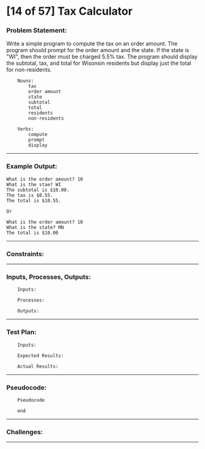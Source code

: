 # [14 of 57] Tax Calculator

### Problem Statement:

Write a simple program to compute the tax on an order amount. The program should prompt for the order amount and the state. If the state is "WI", then the order must be charged 5.5% tax. The program should display the subtotal, tax, and total for Wisonsin residents but display just the total for non-residents.

        Nouns:
            tax
            order amount
            state
            subtotal
            total
            residents
            non-residents
        
        Verbs:
            compute
            prompt
            display
        
---
### Example Output:

    What is the order amount? 10
    What is the stae? WI
    The subtotal is $10.00.
    The tax is $0.55.
    The total is $10.55.
    
    Or
    
    What is the order amount? 10
    What is the state? MN
    The total is $10.00
    
---
### Constraints:


---
### Inputs, Processes, Outputs:

        Inputs:
                
        Processes:
                
        Outputs:
                
---
### Test Plan:

        Inputs:
        
        Expected Results:
          
        Actual Results:
        
---
###  Pseudocode:

        Pseudocode

        end

---
### Challenges:

---
